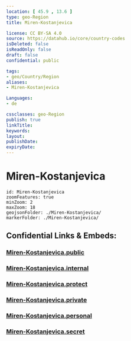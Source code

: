```yaml
---
location: [ 45.9 , 13.6 ] 
type: geo-Region
title: Miren-Kostanjevica

license: CC BY-SA 4.0
source: https://datahub.io/core/country-codes
isDeleted: false
isReadOnly: false
draft: false
confidential: public

tags:
- geo/Country/Region
aliases:
- Miren-Kostanjevica

Languages:
- de

cssclasses: geo-Region
publish: true
linkTitle: 
keywords: 
layout: 
publishDate: 
expiryDate: 
---
```


# Miren-Kostanjevica

```leaflet
id: Miren-Kostanjevica
zoomFeatures: true 
minZoom: 2 
maxZoom: 18
geojsonFolder: ./Miren-Kostanjevica/
markerFolder: ./Miren-Kostanjevica/
```


## Confidential Links & Embeds: 

### [Miren-Kostanjevica.public](/_public/\Earth\Continent\Europe\Europe~Central\Slovenia\Regions~Slovenia\Goriška\counties~GoriškaMiren-Kostanjevica.public.md) 

### [Miren-Kostanjevica.internal](/_internal/\Earth\Continent\Europe\Europe~Central\Slovenia\Regions~Slovenia\Goriška\counties~GoriškaMiren-Kostanjevica.internal.md) 

### [Miren-Kostanjevica.protect](/_protect/\Earth\Continent\Europe\Europe~Central\Slovenia\Regions~Slovenia\Goriška\counties~GoriškaMiren-Kostanjevica.protect.md) 

### [Miren-Kostanjevica.private](/_private/\Earth\Continent\Europe\Europe~Central\Slovenia\Regions~Slovenia\Goriška\counties~GoriškaMiren-Kostanjevica.private.md) 

### [Miren-Kostanjevica.personal](/_personal/\Earth\Continent\Europe\Europe~Central\Slovenia\Regions~Slovenia\Goriška\counties~GoriškaMiren-Kostanjevica.personal.md) 

### [Miren-Kostanjevica.secret](/_secret/\Earth\Continent\Europe\Europe~Central\Slovenia\Regions~Slovenia\Goriška\counties~GoriškaMiren-Kostanjevica.secret.md)

